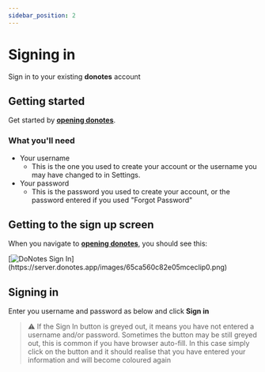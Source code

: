 ```yaml
---
sidebar_position: 2
---
```


# Signing in

Sign in to your existing **donotes** account

## Getting started

Get started by **[opening donotes](https://v8.donotes.app)**.

### What you'll need

- Your username
  - This is the one you used to create your account or the username you may have changed to in Settings.
- Your password
  - This is the password you used to create your account, or the password entered if you used "Forgot Password"

## Getting to the sign up screen

When you navigate to **[opening donotes](https://v8.donotes.app)**, you should see this:

[![DoNotes Sign In](https://server.donotes.app/images/65ca560c82e05mceclip0.png 'https://v8.donotes.app')](https://server.donotes.app/images/65ca560c82e05mceclip0.png)

## Signing in

Enter you username and password as below and click **Sign in**

> :warning: If the Sign In button is greyed out, it means you have not entered a username and/or password. Sometimes the button may be still greyed out, this is common if you have browser auto-fill. In this case simply click on the button and it should realise that you have entered your information and will become coloured again
